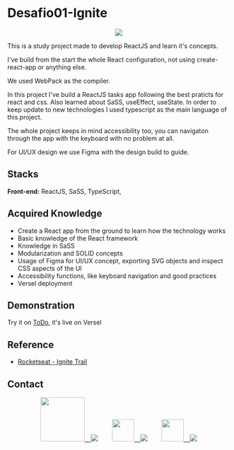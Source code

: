 # Desafio01-Ignite

<p align="center">
 <img src="https://user-images.githubusercontent.com/60658855/167766042-7c8b9d88-ccce-4ab1-9c9e-21fac20d8d17.gif" align="center"/>
</p>

This is a study project made to develop ReactJS and learn it's concepts.

I've build from the start the whole React configuration, not using create-react-app or anything else.

We used WebPack as the compiler.

In this project I've build a ReactJS tasks app following the best praticts for react and css. Also learned about SaSS, useEffect, useState. In order to keep update to new technologies I used typescript as the main language of this project.

The whole project keeps in mind accessibility too, you can navigaton through the app with the keyboard with no problem at all.

For UI/UX design we use Figma with the design build to guide.


## Stacks

**Front-end:** ReactJS, SaSS, TypeScript,

## Acquired Knowledge

- Create a React app from the ground to learn how the technology works
- Basic knowledge of the React framework 
- Knowledge in SaSS
- Modularization and SOLID concepts
- Usage of Figma for UI/UX concept, exporting SVG objects and inspect CSS aspects of the UI
- Accessibility functions, like keyboard navigation and good practices
- Versel deployment

## Demonstration

Try it on [ToDo](https://dtmoney-eight-coral.vercel.app), it's live on Versel


## Reference

 - [Rocketseat - Ignite Trail](https://www.rocketseat.com.br/ignite)


## Contact
<div align="center">
<a href="www.fiverr.com/rafelis"><img src="https://user-images.githubusercontent.com/60658855/173694257-fb708c62-1ea4-4cac-8e4b-a4a9fd0f327d.svg" width=100/>&emsp;<img src="https://img.shields.io/badge/Fiverr-gree"/></a>&emsp;&emsp;
<a href="mailto:rafaelheros80@gmail.com"><img src="https://user-images.githubusercontent.com/60658855/173694529-46008a39-4803-4062-abea-62cc75fbfbe6.svg" width=50/>&emsp;<img src="https://img.shields.io/badge/Gmail-red"/></a>&emsp;&emsp;
<a href="https://www.linkedin.com/in/rafael-heros-almeida-4bbb2915b"><img src="https://user-images.githubusercontent.com/60658855/173696050-8e9fd0b4-0834-42e4-bc2c-20c88b718354.png" width=50/>&emsp;<img src="https://img.shields.io/badge/LinkedIn-016FAA""/></a>
</div>


